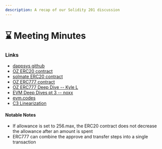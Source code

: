 ```yaml
---
description: A recap of our Solidity 201 discussion
---
```


# ⌛ Meeting Minutes

### Links&#x20;

* [dappsys github](https://github.com/dapphub/dappsys)
* [OZ ERC20 contract](https://github.com/OpenZeppelin/openzeppelin-contracts/blob/master/contracts/token/ERC20/ERC20.sol)
* [solmate ERC20 contract](https://github.com/transmissions11/solmate/blob/main/src/tokens/ERC20.sol)
* [OZ ERC777 contract](https://github.com/OpenZeppelin/openzeppelin-contracts/blob/master/contracts/token/ERC777/ERC777.sol)
* [OZ ERC777 Deep Dive -- Kyle L](https://medium.com/coinmonks/deep-dive-openzeppelins-erc777-implementation-9db978ce1bea)
* [EVM Deep Dives pt 3 -- noxx](https://noxx.substack.com/p/evm-deep-dives-the-path-to-shadowy-3ea)
* [evm.codes](https://www.evm.codes/?fork=grayGlacier)
* [C3 Linearization](https://en.wikipedia.org/wiki/C3\_linearization)

#### Notable Notes

* If allowance is set to 256.max, the ERC20 contract does not decrease the allowance after an amount is spent
* ERC777 can combine the approve and transfer steps into a single transaction&#x20;
